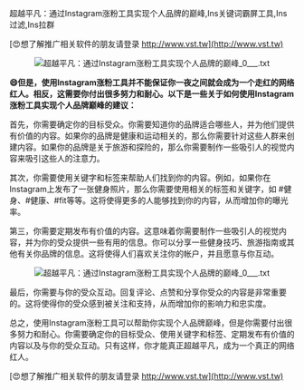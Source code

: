 超越平凡：通过Instagram涨粉工具实现个人品牌的巅峰,Ins关键词霸屏工具,Ins过滤,Ins拉群

[😍想了解推广相关软件的朋友请登录 http://www.vst.tw](http://www.vst.tw)

 <center><img src="https://vst.tw/MP4/tuiguang/png/5.png" alt="超越平凡：通过Instagram涨粉工具实现个人品牌的巅峰_0___.txt"></center>

**😄但是，使用Instagram涨粉工具并不能保证你一夜之间就会成为一个走红的网络红人。相反，这需要你付出很多努力和耐心。以下是一些关于如何使用Instagram涨粉工具实现个人品牌巅峰的建议：**

首先，你需要确定你的目标受众。你需要知道你的品牌适合哪些人，并为他们提供有价值的内容。如果你的品牌是健康和运动相关的，那么你需要针对这些人群来创建内容。如果你的品牌是关于旅游和探险的，那么你需要制作一些吸引人的视觉内容来吸引这些人的注意力。

其次，你需要使用关键字和标签来帮助人们找到你的内容。例如，如果你在Instagram上发布了一张健身照片，那么你需要使用相关的标签和关键字，如 #健身、#健康、#fit等等。这将使得更多的人能够找到你的内容，从而增加你的曝光率。

第三，你需要定期发布有价值的内容。这意味着你需要制作一些吸引人的视觉内容，并为你的受众提供一些有用的信息。你可以分享一些健身技巧、旅游指南或其他有关你品牌的信息。这将使得人们喜欢关注你的帐户，并且愿意与你互动。

 <center><img src="https://vst.tw/MP4/tuiguang/png/6.png" alt="超越平凡：通过Instagram涨粉工具实现个人品牌的巅峰_0___.txt"></center>

最后，你需要与你的受众互动。回复评论、点赞和分享你受众的内容是非常重要的。这将使得你的受众感到被关注和支持，从而增加你的影响力和忠实度。

总之，使用Instagram涨粉工具可以帮助你实现个人品牌巅峰，但是你需要付出很多努力和耐心。你需要确定你的目标受众、使用关键字和标签、定期发布有价值的内容以及与你的受众互动。只有这样，你才能真正超越平凡，成为一个真正的网络红人。

[😍想了解推广相关软件的朋友请登录 http://www.vst.tw](http://www.vst.tw)



